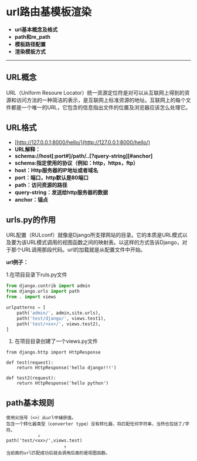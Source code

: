 # url路由基模板渲染

* **url基本概念及格式**
* **path和re\_path**
* **模板路径配置**
* **渲染模板方式**

---

## URL概念

URL（Uniform Resoure Locator）统一资源定位符是对可以从互联网上得到的资源和访问方法的一种简洁的表示，是互联网上标准资源的地址。互联网上的每个文件都是一个唯一的URL，它包含的信息指出文件的位置及浏览器应该怎么处理它。

## URL格式

* [http://127.0.0.1:8000/hello/](http://127.0.0.1:8000/hello/)
* **URL解释：**
* **schema://host\[:port\#\]/path/..\[?query-string\]\[\#anchor\]**
* **schema:指定使用的协议（例如：http，https，ftp）**
* **host：Http服务器的IP地址或者域名**
* **port：端口，http默认是80端口**
* **path：访问资源的路径**
* **query-string：发送给http服务器的数据**
* **anchor：锚点**

## urls.py的作用

URL配置（RULconf）就像是Django所支撑网站的目录。它的本质是URL模式以及要为该URL模式调用的视图函数之间的映射表。以这样的方式告诉Django，对于那个URL调用那段代码。url的加载就是从配置文件中开始。

**url例子：**

1.在项目目录下ruls.py文件

```py
from django.contrib import admin
from django.urls import path
from . import views

urlpatterns = [
    path('admin/', admin,site.urls),
    path('test/django/', views.test1),
    path('test/<xx>/', views.test2),
]
```

1. 在项目目录创建了一个views.py文件

```
from django.http import HttpResponse

def test(request):
    return HttpResponse('hello django!!!')

def test2(request):
    return HttpResponse('hello python')
```

## path基本规则

```
使用尖括号（<>）从url中捕获值。
包含一个转化器类型（converter type）没有转化器，将匹配任何字符串，当然也包括了/字符。
            ↓
path('test/<xx>/',views.test)
                      ↑　
当前面的url匹配成功后就会调用后面的是视图函数。
```



